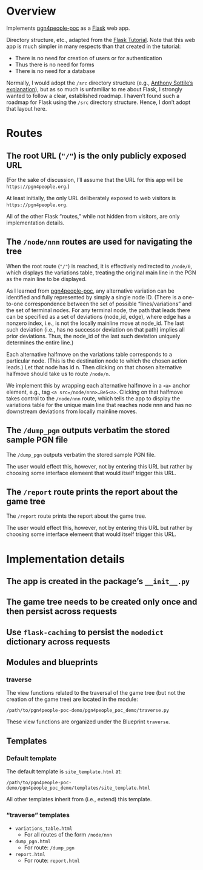 # Overview

Implements [pgn4people-poc](https://github.com/jimratliff/pgn4people-poc) as a [Flask](https://flask.palletsprojects.com) web app.

Directory structure, etc., adapted from the [Flask Tutorial](https://flask.palletsprojects.com/en/2.1.x/tutorial/). Note that this web app is much simpler in many respects than that created in the tutorial:

- There is no need for creation of users or for authentication
- Thus there is no need for forms
- There is no need for a database

Normally, I would adopt the `/src` directory structure (e.g., [Anthony Sottile’s explanation](https://www.youtube.com/watch?v=sW1qUZ_nSXk)), but as so much is unfamiliar to me about Flask, I strongly wanted to follow a clear, established roadmap. I haven’t found such a roadmap for Flask using the `/src` directory structure. Hence, I don’t adopt that layout here.

# Routes
## The root URL (`"/"`) is the only publicly exposed URL
(For the sake of discussion, I’ll assume that the URL for this app will be `https://pgn4people.org`.)

At least initially, the only URL deliberately exposed to web visitors is `https://pgn4people.org`.

All of the other Flask “routes,” while not hidden from visitors, are only implementation details.

## The `/node/nnn` routes are used for navigating the tree
When the root route (`"/"`) is reached, it is effectively redirected to `/node/0`, which displays the variations table, treating the original main line in the PGN as the main line to be displayed.

As I learned from [pgn4people-poc](https://github.com/jimratliff/pgn4people-poc), any alternative variation can be identified and fully represented by simply a single node ID. (There is a one-to-one correspondence between the set of possible “lines/variations” and the set of terminal nodes. For any terminal node, the path that leads there can be specified as a set of deviations (node_id, edge), where edge has a nonzero index, i.e., is not the locally mainline move at node_id. The last such deviation (i.e., has no successor deviation on that path) implies all prior deviations. Thus, the node_id of the last such deviation uniquely determines the entire line.)

Each alternative halfmove on the variations table corresponds to a particular node. (This is the destination node to which the chosen action leads.) Let that node has id n. Then clicking on that chosen alternative halfmove should take us to route `/node/n`.

We implement this by wrapping each alternative halfmove in a `<a>` anchor element, e.g., tag `<a src=/node/nnn>…Be5<a>`. Clicking on that halfmove takes control to the `/node/nnn` route, which tells the app to display the variations table for the unique main line that reaches node nnn and has no downstream deviations from locally mainline moves.

## The `/dump_pgn` outputs verbatim the stored sample PGN file
The `/dump_pgn` outputs verbatim the stored sample PGN file.

The user would effect this, however, not by entering this URL but rather by choosing some interface elemeent that would itself trigger this URL.
## The `/report` route prints the report about the game tree
The `/report` route prints the report about the game tree.

The user would effect this, however, not by entering this URL but rather by choosing some interface elemeent that would itself trigger this URL.


# Implementation details
## The app is created in the package’s `__init__.py`
## The game tree needs to be created only once and then persist across requests

## Use `flask-caching` to persist the `nodedict` dictionary across requests
## Modules and blueprints
### traverse
The view functions related to the traversal of the game tree (but not the creation of the game tree) are located in the module:
```
/path/to/pgn4people-poc-demo/pgn4people_poc_demo/traverse.py
```
These view functions are organized under the Blueprint `traverse`.

## Templates
### Default template
The default template is `site_template.html` at:
```
/path/to/pgn4people-poc-demo/pgn4people_poc_demo/templates/site_template.html
```
All other templates inherit from (i.e., extend) this template.
### “traverse” templates
- `variations_table.html`
    - For all routes of the form `/node/nnn`
- `dump_pgn.html`
    - For route: `/dump_pgn`
- `report.html`
    - For route: `report.html`